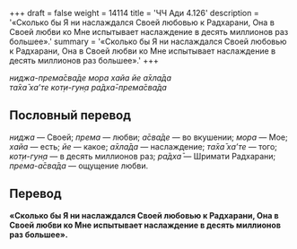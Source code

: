 +++
draft = false
weight = 14114
title = 'ЧЧ Ади 4.126'
description = '«Сколько бы Я ни наслаждался Своей любовью к Радхарани, Она в Своей любви ко Мне испытывает наслаждение в десять миллионов раз большее».'
summary = '«Сколько бы Я ни наслаждался Своей любовью к Радхарани, Она в Своей любви ко Мне испытывает наслаждение в десять миллионов раз большее».'
+++

_ниджа-према̄сва̄де мора хайа йе а̄хла̄да  
та̄ха̄ ха’те кот̣и-гун̣а ра̄дха̄-према̄сва̄да_

## Пословный перевод

_ниджа_ — Своей; _према_ — любви; _а̄сва̄де_ — во вкушении; _мора_ — Мое; _хайа_ — есть; _йе_ — какое; _а̄хла̄да_ — наслаждение; _та̄ха̄_ _ха’те_ — того; _кот̣и_\-_гун̣а_ — в десять миллионов раз; _ра̄дха̄_ — Шримати Радхарани; _према_\-_а̄сва̄да_ — ощущение любви.

## Перевод

**«Сколько бы Я ни наслаждался Своей любовью к Радхарани, Она в Своей любви ко Мне испытывает наслаждение в десять миллионов раз большее».**
